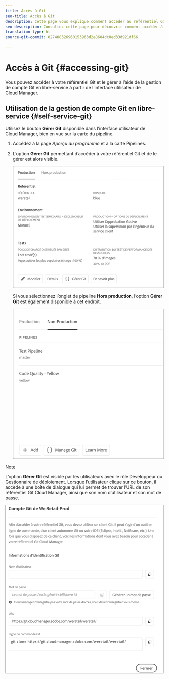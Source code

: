 ```yaml
---
title: Accès à Git
seo-title: Accès à Git
description: Cette page vous explique comment accéder au référentiel Git et le gérer.
seo-description: Consultez cette page pour découvrir comment accéder à votre référentiel Git et le gérer.
translation-type: ht
source-git-commit: 027408326960153963d2e8604dc0ed33d921df66

---
```



# Accès à Git {#accessing-git}

Vous pouvez accéder à votre référentiel Git et le gérer à l’aide de la gestion de compte Git en libre-service à partir de l’interface utilisateur de Cloud Manager.

## Utilisation de la gestion de compte Git en libre-service {#self-service-git}

Utilisez le bouton **Gérer Git** disponible dans l’interface utilisateur de Cloud Manager, bien en vue sur la carte du pipeline.

1. Accédez à la page *Aperçu du programme* et à la carte Pipelines.

1. L’option **Gérer Git** permettant d’accéder à votre référentiel Git et de le gérer est alors visible.

   ![](assets/manage-git1.png)

   Si vous sélectionnez l’onglet de pipeline **Hors production**, l’option **Gérer Git** est également disponible à cet endroit.

   ![](assets/manage-git-new2.png)

>[!NOTE]
>L’option **Gérer Git** est visible par les utilisateurs avec le rôle Développeur ou Gestionnaire de déploiement. Lorsque l’utilisateur clique sur ce bouton, il accède à une boîte de dialogue qui lui permet de trouver l’URL de son référentiel Git Cloud Manager, ainsi que son nom d’utilisateur et son mot de passe.

![](assets/manage-git3.png)



